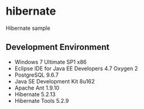 # hibernate

Hibernate sample

## Development Environment

* Windows 7 Ultimate SP1 x86
* Eclipse IDE for Java EE Developers 4.7 Oxygen 2
* PostgreSQL 9.6.7
* Java SE Development Kit 8u162
* Apache Ant 1.9.10
* Hibernate 5.2.13
* Hibernate Tools 5.2.9